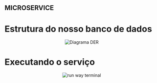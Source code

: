 ## MICROSERVICE

# Estrutura do nosso banco de dados
<p align="center">
  <img src="./img/diagrama.jpeg" title="Diagrama DER">
</p>

# Executando o serviço
<p align="center">
    <img src="./img/api.gif" title="run way terminal">
</p>